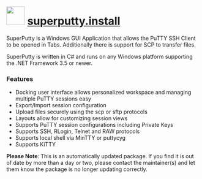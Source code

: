 # <img src="https://cdn.jsdelivr.net/gh/mkevenaar/chocolatey-packages@218fd53341b8400391b0efdb75f313d01cdcf984/icons/superputty.png" width="48" height="48"/> [superputty.install](https://chocolatey.org/packages/superputty.install)

SuperPutty is a Windows GUI Application that allows the PuTTY SSH Client to be opened in Tabs. Additionally there is support for SCP to transfer files.

SuperPutty is written in C# and runs on any Windows platform supporting the .NET Framework 3.5 or newer.

### Features
* Docking user interface allows personalized workspace and managing multiple PuTTY sessions easy
* Export/Import session configuration
* Upload files securely using the scp or sftp protocols
* Layouts allow for customizing session views
* Supports PuTTY session configurations including Private Keys
* Supports SSH, RLogin, Telnet and RAW protocols
* Supports local shell via MinTTY or puttycyg
* Supports KiTTY

**Please Note**: This is an automatically updated package. If you find it is
out of date by more than a day or two, please contact the maintainer(s) and
let them know the package is no longer updating correctly.
